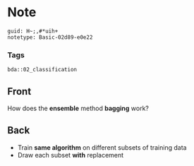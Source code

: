 # Note
```
guid: H~;,#*uih+
notetype: Basic-02d89-e0e22
```

### Tags
```
bda::02_classification
```

## Front
How does the <b>ensemble</b> method <b>bagging</b> work?

## Back
<ul>
  <li>Train <b>same algorithm</b> on different subsets of training
  data
  <li>Draw each subset <b>with</b> replacement
</ul>
